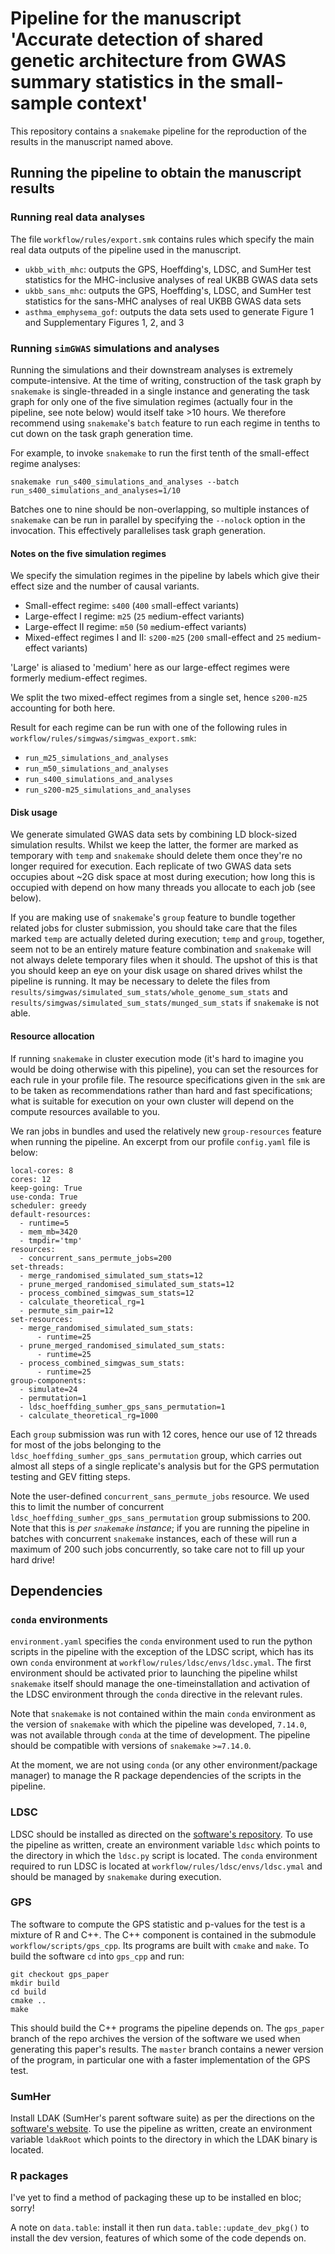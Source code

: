 # Pipeline for the manuscript 'Accurate detection of shared genetic architecture from GWAS summary statistics in the small-sample context'

This repository contains a `snakemake` pipeline for the reproduction of the results in the manuscript named above.

## Running the pipeline to obtain the manuscript results

### Running real data analyses

The file `workflow/rules/export.smk` contains rules which specify the main real data outputs of the pipeline used in the manuscript.

* `ukbb_with_mhc`: outputs the GPS, Hoeffding's, LDSC, and SumHer test statistics for the MHC-inclusive analyses of real UKBB GWAS data sets
* `ukbb_sans_mhc`: outputs the GPS, Hoeffding's, LDSC, and SumHer test statistics for the sans-MHC analyses of real UKBB GWAS data sets
* `asthma_emphysema_gof`: outputs the data sets used to generate Figure 1 and Supplementary Figures 1, 2, and 3

### Running `simGWAS` simulations and analyses

Running the simulations and their downstream analyses is extremely compute-intensive. At the time of writing, construction of the task graph by `snakemake` is single-threaded in a single instance and generating the task graph for only one of the five simulation regimes (actually four in the pipeline, see note below) would itself take >10 hours. We therefore recommend using `snakemake`'s `batch` feature to run each regime in tenths to cut down on the task graph generation time.

For example, to invoke `snakemake` to run the first tenth of the small-effect regime analyses:

```
snakemake run_s400_simulations_and_analyses --batch run_s400_simulations_and_analyses=1/10
```

Batches one to nine should be non-overlapping, so multiple instances of `snakemake` can be run in parallel by specifying the `--nolock` option in the invocation. This effectively parallelises task graph generation.

#### Notes on the five simulation regimes

We specify the simulation regimes in the pipeline by labels which give their effect size and the number of causal variants. 

* Small-effect regime: `s400` (`400` `s`mall-effect variants)
* Large-effect I regime: `m25` (`25` `m`edium-effect variants)
* Large-effect II regime: `m50` (`50` `m`edium-effect variants)
* Mixed-effect regimes I and II: `s200-m25` (`200` `s`mall-effect and `25` `m`edium-effect variants)

'Large' is aliased to 'medium' here as our large-effect regimes were formerly medium-effect regimes.

We split the two mixed-effect regimes from a single set, hence `s200-m25` accounting for both here.

Result for each regime can be run with one of the following rules in `workflow/rules/simgwas/simgwas_export.smk`:

* `run_m25_simulations_and_analyses`
* `run_m50_simulations_and_analyses`
* `run_s400_simulations_and_analyses`
* `run_s200-m25_simulations_and_analyses`

#### Disk usage

We generate simulated GWAS data sets by combining LD block-sized simulation results. Whilst we keep the latter, the former are marked as temporary with `temp` and `snakemake` should delete them once they're no longer required for execution. Each replicate of two GWAS data sets occupies about ~2G disk space at most during execution; how long this is occupied with depend on how many threads you allocate to each job (see below).

If you are making use of `snakemake`'s `group` feature to bundle together related jobs for cluster submission, you should take care that the files marked `temp` are actually deleted during execution; `temp` and `group`, together, seem not to be an entirely mature feature combination and `snakemake` will not always delete temporary files when it should. The upshot of this is that you should keep an eye on your disk usage on shared drives whilst the pipeline is running. It may be necessary to delete the files from `results/simgwas/simulated_sum_stats/whole_genome_sum_stats` and `results/simgwas/simulated_sum_stats/munged_sum_stats` if `snakemake` is not able.

#### Resource allocation

If running `snakemake` in cluster execution mode (it's hard to imagine you would be doing otherwise with this pipeline), you can set the resources for each rule in your profile file. The resource specifications given in the `smk` are to be taken as recommendations rather than hard and fast specifications; what is suitable for execution on your own cluster will depend on the compute resources available to you. 

We ran jobs in bundles and used the relatively new `group-resources` feature when running the pipeline. An excerpt from our profile `config.yaml` file is below:

```
local-cores: 8
cores: 12
keep-going: True
use-conda: True
scheduler: greedy
default-resources:
  - runtime=5
  - mem_mb=3420
  - tmpdir='tmp'
resources:
  - concurrent_sans_permute_jobs=200
set-threads:
  - merge_randomised_simulated_sum_stats=12
  - prune_merged_randomised_simulated_sum_stats=12
  - process_combined_simgwas_sum_stats=12
  - calculate_theoretical_rg=1
  - permute_sim_pair=12
set-resources:
  - merge_randomised_simulated_sum_stats:
      - runtime=25
  - prune_merged_randomised_simulated_sum_stats:
      - runtime=25
  - process_combined_simgwas_sum_stats:
      - runtime=25
group-components:
  - simulate=24
  - permutation=1
  - ldsc_hoeffding_sumher_gps_sans_permutation=1
  - calculate_theoretical_rg=1000
```

Each `group` submission was run with 12 cores, hence our use of 12 threads for most of the jobs belonging to the `ldsc_hoeffding_sumher_gps_sans_permutation` group, which carries out almost all steps of a single replicate's analysis but for the GPS permutation testing and GEV fitting steps. 

Note the user-defined `concurrent_sans_permute_jobs` resource. We used this to limit the number of concurrent `ldsc_hoeffding_sumher_gps_sans_permutation` group submissions to 200. Note that this is *per `snakemake` instance*; if you are running the pipeline in batches with concurrent `snakemake` instances, each of these will run a maximum of 200 such jobs concurrently, so take care not to fill up your hard drive!

## Dependencies

### `conda` environments

`environment.yaml` specifies the `conda` environment used to run the python scripts in the pipeline with the exception of the LDSC script, which has its own `conda` environment at `workflow/rules/ldsc/envs/ldsc.ymal`. The first environment should be activated prior to launching the pipeline whilst `snakemake` itself should manage the one-timeinstallation and activation of the LDSC environment through the `conda` directive in the relevant rules.

Note that `snakemake` is not contained within the main `conda` environment as the version of `snakemake` with which the pipeline was developed, `7.14.0`, was not available through `conda` at the time of development. The pipeline should be compatible with versions of `snakemake` `>=7.14.0`.

At the moment, we are not using `conda` (or any other environment/package manager) to manage the R package dependencies of the scripts in the pipeline.

### LDSC

LDSC should be installed as directed on the [software's repository](https://github.com/bulik/ldsc). To use the pipeline as written, create an environment variable `ldsc` which points to the directory in which the `ldsc.py` script is located. The `conda` environment required to run LDSC is located at `workflow/rules/ldsc/envs/ldsc.ymal` and should be managed by `snakemake` during execution.

### GPS

The software to compute the GPS statistic and p-values for the test is a mixture of R and C++. The C++ component is contained in the submodule `workflow/scripts/gps_cpp`. Its programs are built with `cmake` and `make`. To build the software `cd` into `gps_cpp` and run:

```
git checkout gps_paper
mkdir build
cd build
cmake ..
make
```

This should build the C++ programs the pipeline depends on. The `gps_paper` branch of the repo archives the version of the software we used when generating this paper's results. The `master` branch contains a newer version of the program, in particular one with a faster implementation of the GPS test.

### SumHer

Install LDAK (SumHer's parent software suite) as per the directions on the [software's website](http://dougspeed.com/downloads2/). To use the pipeline as written, create an environment variable `ldakRoot` which points to the directory in which the LDAK binary is located.

### R packages

I've yet to find a method of packaging these up to be installed en bloc; sorry!

A note on `data.table`: install it then run `data.table::update_dev_pkg()` to install the dev version, features of which some of the code depends on.
